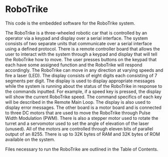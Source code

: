 # RoboTrike

This code is the embedded software for the RoboTrike system. 

The RoboTrike is a three-wheeled robotic car that is controlled by an operator via a keypad and display over a serial interface. The system consists of two separate units that communicate over a serial interface using a defined protocol. There is a remote controller board that allows the user to interact with the system through a keypad and display that will tell the RoboTrike how to move. The user presses buttons on the keypad that each have some assigned function and the RoboTrike will respond accordingly. The RoboTrike can move in any direction at varying speeds and fire a laser (LED). The display consists of eight digits each consisting of 7 segments per digit. The display is used to display appropriate messages while the system is running about the status of the RoboTrike in response to the commands inputted. For example, if a speed key is pressed, the display will show the current RoboTrike speed. The command specifics of each key will be described in the Remote Main Loop. The display is also used to display error messages. The other board is a motor board and is connected to three DC motors that are used to move the RoboTrike through Pulse Width Modulation (PWM). There is also a stepper motor used to rotate the turret and a servomotor used to set the angle of elevation of the laser (unused). All of the motors are controlled through eleven bits of parallel output of an 8255. There is up to 32K bytes of RAM and 32K bytes of ROM available on the system. 

Files necessary to run the RoboTrike are outlined in the Table of Contents. 
